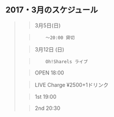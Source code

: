 ##  2017・3月のスケジュール
>
>
>
>
>
>
>
>
>
>
>
>
>
>
>
>
>
>
>
>
> 
>  
>
>
>
>
>
>
>
>
>
>
>
> 
>
>
>
>
>
>
>
>
>
>
>
>
>
>
>
>
>
>
>
>
>
>
>
>
>
>
>
>
>
>> 3月5日(日)
> 
>
>
>
>
>
>>         〜20:00 貸切
>
>
>
> 
> 
>
> 
>
>
>>
>
>
>
>
>
>
>
>
>
>
>
>
>
>
>
>
>
>
> 
>>  3月12日 (日)
>
>
>
>>         Oh!Sharels ライブ
>
>
>
>
>
>
>
>
>
>
>
>
>
>>    OPEN 18:00
>
>
>
>
>>    LIVE Charge ¥2500+1ドリンク
>
>
>
>
>
>
>>    1st 19:00
>
>
>
>
>>    2nd 20:30
>
>
>
